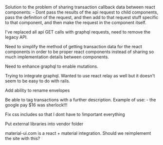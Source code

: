 Solution to the problem of sharing transaction callback data between react components:
    - Dont pass the results of the api request to child components, pass the
      definition of the request, and then add to that request stuff specific to
      that component, and then make the request in the component itself.

I've replaced all api GET calls with graphql requests, need to remove the legacy API.

Need to simplify the method of getting transaction data for the react components in order
    to be proper react components instead of sharing so much implementation details
    between components.


Need to enhance graphql to enable mutations.

Trying to integrate graphql. Wanted to use react relay as well but it doesn't
seem to be easy to do with rails.

Add ability to rename envelopes

Be able to tag transactions with a further description. Example of use:
    - the google pay $16 was sherlock!!!

Fix css includes so that I dont have to !important everything

Put external libraries into vendor folder

material-ui.com is a react + material integration. Should we reimplememt the site with this?
